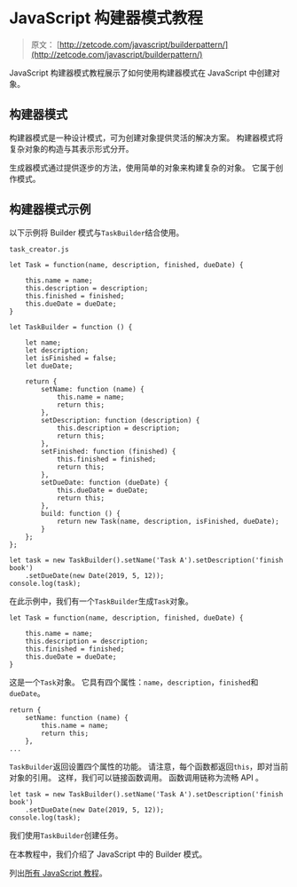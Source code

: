 # JavaScript 构建器模式教程

> 原文： [http://zetcode.com/javascript/builderpattern/](http://zetcode.com/javascript/builderpattern/)

JavaScript 构建器模式教程展示了如何使用构建器模式在 JavaScript 中创建对象。

## 构建器模式

构建器模式是一种设计模式，可为创建对象提供灵活的解决方案。 构建器模式将复杂对象的构造与其表示形式分开。

生成器模式通过提供逐步的方法，使用简单的对象来构建复杂的对象。 它属于创作模式。

## 构建器模式示例

以下示例将 Builder 模式与`TaskBuilder`结合使用。

`task_creator.js`

```
let Task = function(name, description, finished, dueDate) {

    this.name = name;
    this.description = description;
    this.finished = finished;
    this.dueDate = dueDate;
}

let TaskBuilder = function () {

    let name;
    let description;
    let isFinished = false;
    let dueDate;

    return {
        setName: function (name) {
            this.name = name;
            return this;
        },
        setDescription: function (description) {
            this.description = description;
            return this;
        },
        setFinished: function (finished) {
            this.finished = finished;
            return this;
        },
        setDueDate: function (dueDate) {
            this.dueDate = dueDate;
            return this;
        },
        build: function () {
            return new Task(name, description, isFinished, dueDate);
        }
    };
};

let task = new TaskBuilder().setName('Task A').setDescription('finish book')
    .setDueDate(new Date(2019, 5, 12));
console.log(task);

```

在此示例中，我们有一个`TaskBuilder`生成`Task`对象。

```
let Task = function(name, description, finished, dueDate) {

    this.name = name;
    this.description = description;
    this.finished = finished;
    this.dueDate = dueDate;
}

```

这是一个`Task`对象。 它具有四个属性：`name`，`description`，`finished`和`dueDate`。

```
return {
    setName: function (name) {
        this.name = name;
        return this;
    },
...    

```

`TaskBuilder`返回设置四个属性的功能。 请注意，每个函数都返回`this`，即对当前对象的引用。 这样，我们可以链接函数调用。 函数调用链称为流畅 API 。

```
let task = new TaskBuilder().setName('Task A').setDescription('finish book')
    .setDueDate(new Date(2019, 5, 12));
console.log(task);

```

我们使用`TaskBuilder`创建任务。

在本教程中，我们介绍了 JavaScript 中的 Builder 模式。

列出[所有 JavaScript 教程](/all/#js)。